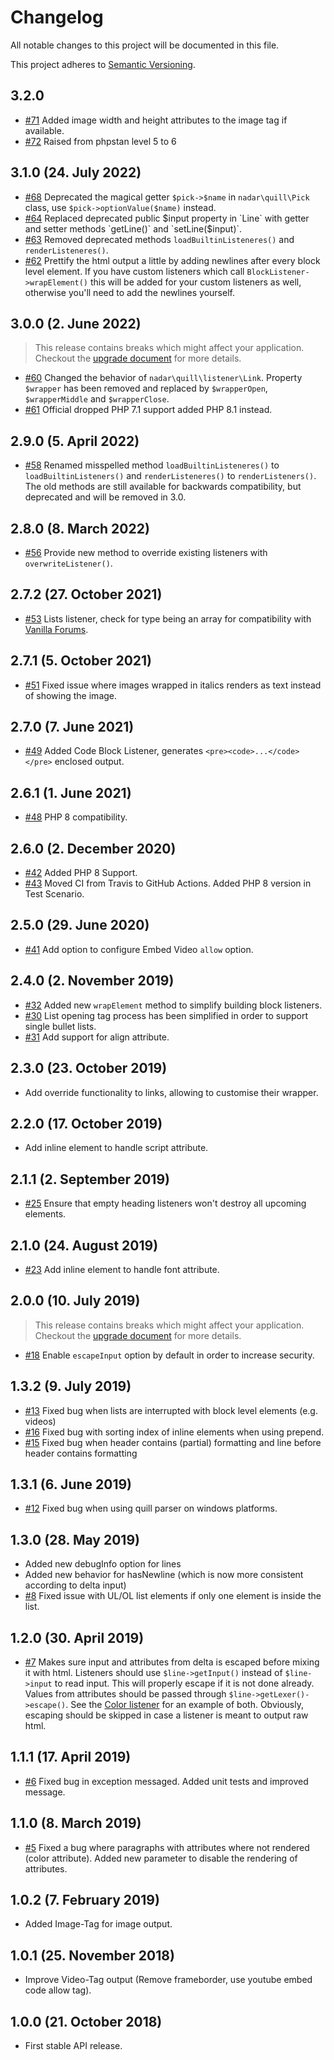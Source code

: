 # Changelog

All notable changes to this project will be documented in this file.

This project adheres to [Semantic Versioning](http://semver.org/).

## 3.2.0

+ [#71](https://github.com/nadar/quill-delta-parser/pull/71) Added image width and height attributes to the image tag if available.
+ [#72](https://github.com/nadar/quill-delta-parser/pull/72) Raised from phpstan level 5 to 6

## 3.1.0 (24. July 2022)

+ [#68](https://github.com/nadar/quill-delta-parser/pull/68) Deprecated the magical getter `$pick->$name` in `nadar\quill\Pick` class, use `$pick->optionValue($name)` instead.
+ [#64](https://github.com/nadar/quill-delta-parser/pull/64) Replaced deprecated public $input property in `Line` with getter and setter methods `getLine()` and `setLine($input)`.
+ [#63](https://github.com/nadar/quill-delta-parser/pull/63/) Removed deprecated methods `loadBuiltinListeneres()` and `renderListeneres()`.
+ [#62](https://github.com/nadar/quill-delta-parser/pull/62/) Prettify the html output a little by adding newlines after every block level element. If you have custom listeners which call `BlockListener->wrapElement()` this will be added for your custom listeners as well, otherwise you'll need to add the newlines yourself.

## 3.0.0 (2. June 2022)

> This release contains breaks which might affect your application. Checkout the [upgrade document](UPGRADE.md) for more details.

+ [#60](https://github.com/nadar/quill-delta-parser/pull/60) Changed the behavior of `nadar\quill\listener\Link`. Property `$wrapper` has been removed and replaced by `$wrapperOpen`, `$wrapperMiddle` and `$wrapperClose`.
+ [#61](https://github.com/nadar/quill-delta-parser/pull/61) Official dropped PHP 7.1 support added PHP 8.1 instead.  

## 2.9.0 (5. April 2022)

+ [#58](https://github.com/nadar/quill-delta-parser/pull/58/files) Renamed misspelled method `loadBuiltinListeneres()` to `loadBuiltinListeners()` and `renderListeneres()` to `renderListeners()`. The old methods are still available for backwards compatibility, but deprecated and will be removed in 3.0.

## 2.8.0 (8. March 2022)

+ [#56](https://github.com/nadar/quill-delta-parser/pull/56) Provide new method to override existing listeners with `overwriteListener()`.

## 2.7.2 (27. October 2021)

+ [#53](https://github.com/nadar/quill-delta-parser/pull/53) Lists listener, check for type being an array for compatibility with [Vanilla Forums](https://vanillaforums.com/).

## 2.7.1 (5. October 2021)

+ [#51](https://github.com/nadar/quill-delta-parser/issues/51) Fixed issue where images wrapped in italics renders as text instead of showing the image.

## 2.7.0 (7. June 2021)

+ [#49](https://github.com/nadar/quill-delta-parser/issues/49) Added Code Block Listener, generates `<pre><code>...</code></pre>` enclosed output.

## 2.6.1 (1. June 2021)

+ [#48](https://github.com/nadar/quill-delta-parser/pull/48) PHP 8 compatibility.

## 2.6.0 (2. December 2020)

+ [#42](https://github.com/nadar/quill-delta-parser/pull/42) Added PHP 8 Support.
+ [#43](https://github.com/nadar/quill-delta-parser/pull/42) Moved CI from Travis to GitHub Actions. Added PHP 8 version in Test Scenario.

## 2.5.0 (29. June 2020)

+ [#41](https://github.com/nadar/quill-delta-parser/pull/41) Add option to configure Embed Video `allow` option.

## 2.4.0 (2. November 2019)

+ [#32](https://github.com/nadar/quill-delta-parser/pull/32) Added new `wrapElement` method to simplify building block listeners.
+ [#30](https://github.com/nadar/quill-delta-parser/issues/30) List opening tag process has been simplified in order to support single bullet lists.
+ [#31](https://github.com/nadar/quill-delta-parser/pull/31) Add support for align attribute.

## 2.3.0 (23. October 2019)

+ Add override functionality to links, allowing to customise their wrapper.

## 2.2.0 (17. October 2019)

+ Add inline element to handle script attribute.

## 2.1.1 (2. September 2019)

+ [#25](https://github.com/nadar/quill-delta-parser/issues/25) Ensure that empty heading listeners won't destroy all upcoming elements.

## 2.1.0 (24. August 2019)

+ [#23](https://github.com/nadar/quill-delta-parser/issues/23) Add inline element to handle font attribute.

## 2.0.0 (10. July 2019)

> This release contains breaks which might affect your application. Checkout the [upgrade document](UPGRADE.md) for more details.

+ [#18](https://github.com/nadar/quill-delta-parser/issues/18) Enable `escapeInput` option by default in order to increase security.

## 1.3.2 (9. July 2019)

+ [#13](https://github.com/nadar/quill-delta-parser/pull/13) Fixed bug when lists are interrupted with block level elements (e.g. videos)
+ [#16](https://github.com/nadar/quill-delta-parser/issues/16) Fixed bug with sorting index of inline elements when using prepend.
+ [#15](https://github.com/nadar/quill-delta-parser/pull/15) Fixed bug when header contains (partial) formatting and line before header contains formatting

## 1.3.1 (6. June 2019)

+ [#12](https://github.com/nadar/quill-delta-parser/issues/12) Fixed bug when using quill parser on windows platforms.

## 1.3.0 (28. May 2019)

+ Added new debugInfo option for lines
+ Added new behavior for hasNewline (which is now more consistent according to delta input)
+ [#8](https://github.com/nadar/quill-delta-parser/issues/8) Fixed issue with UL/OL list elements if only one element is inside the list.

## 1.2.0 (30. April 2019)

+ [#7](https://github.com/nadar/quill-delta-parser/pull/7) Makes sure input and attributes from delta is escaped before mixing it with html. Listeners should use `$line->getInput()` instead of `$line->input` to read input. This will properly escape if it is not done already. Values from attributes should be passed through `$line->getLexer()->escape()`. See the [Color listener](src/listener/Color.php) for an example of both. Obviously, escaping should be skipped in case a listener is meant to output raw html.

## 1.1.1 (17. April 2019)

+ [#6](https://github.com/nadar/quill-delta-parser/pull/6) Fixed bug in exception messaged. Added unit tests and improved message.

## 1.1.0 (8. March 2019)

+ [#5](https://github.com/nadar/quill-delta-parser/issues/5) Fixed a bug where paragraphs with attributes where not rendered (color attribute). Added new parameter to disable the rendering of attributes.

## 1.0.2 (7. February 2019)

+ Added Image-Tag for image output.

## 1.0.1 (25. November 2018)

+ Improve Video-Tag output (Remove frameborder, use youtube embed code allow tag).

## 1.0.0 (21. October 2018)

+ First stable API release.
